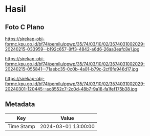 # Hasil

## Foto C Plano

https://sirekap-obj-formc.kpu.go.id/bf74/pemilu/ppwp/35/74/03/10/02/3574031002029-20240215-033959--b192c657-8ff3-4842-a6d6-26aa3eafc8e1.jpg

https://sirekap-obj-formc.kpu.go.id/bf74/pemilu/ppwp/35/74/03/10/02/3574031002029-20240215-055841--71aebc35-0c0b-4a01-b79c-2cf6fe946d17.jpg

https://sirekap-obj-formc.kpu.go.id/bf74/pemilu/ppwp/35/74/03/10/02/3574031002029-20240301-120445--ac8552c7-2c0d-48b7-9a18-fa1fef175b38.jpg


## Metadata

| Key        | Value               |
| ---------- | ------------------- |
| Time Stamp | 2024-03-01 13:00:00 |



